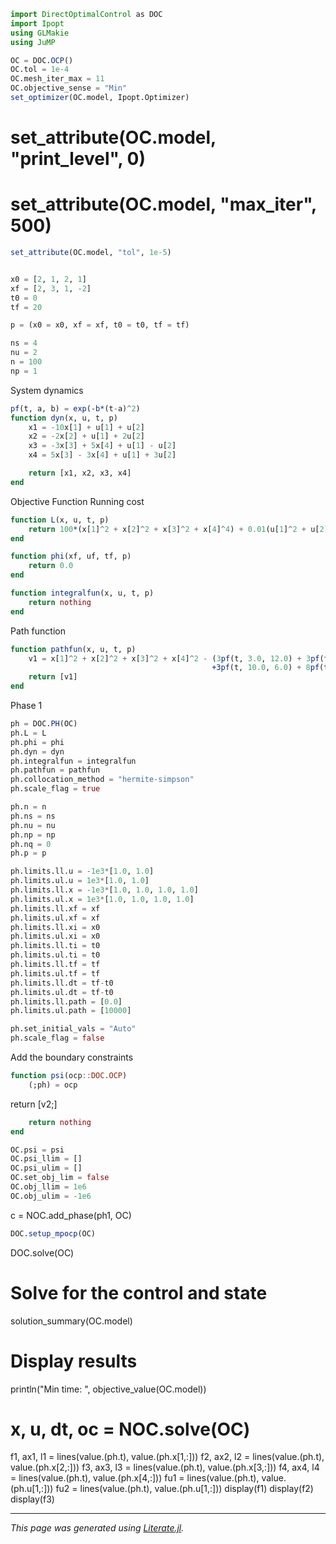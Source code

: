 ````julia
import DirectOptimalControl as DOC
import Ipopt
using GLMakie
using JuMP

OC = DOC.OCP()
OC.tol = 1e-4
OC.mesh_iter_max = 11
OC.objective_sense = "Min"
set_optimizer(OC.model, Ipopt.Optimizer)
````

# set_attribute(OC.model, "print_level", 0)
# set_attribute(OC.model, "max_iter", 500)

````julia
set_attribute(OC.model, "tol", 1e-5)


x0 = [2, 1, 2, 1]
xf = [2, 3, 1, -2]
t0 = 0
tf = 20

p = (x0 = x0, xf = xf, t0 = t0, tf = tf)

ns = 4
nu = 2
n = 100
np = 1
````

System dynamics

````julia
pf(t, a, b) = exp(-b*(t-a)^2)
function dyn(x, u, t, p)
    x1 = -10x[1] + u[1] + u[2]
    x2 = -2x[2] + u[1] + 2u[2]
    x3 = -3x[3] + 5x[4] + u[1] - u[2]
    x4 = 5x[3] - 3x[4] + u[1] + 3u[2]

    return [x1, x2, x3, x4]
end
````

Objective Function
Running cost

````julia
function L(x, u, t, p)
    return 100*(x[1]^2 + x[2]^2 + x[3]^2 + x[4]^4) + 0.01(u[1]^2 + u[2]^2)
end

function phi(xf, uf, tf, p)
    return 0.0
end

function integralfun(x, u, t, p)
    return nothing
end
````

Path function

````julia
function pathfun(x, u, t, p)
    v1 = x[1]^2 + x[2]^2 + x[3]^2 + x[4]^2 - (3pf(t, 3.0, 12.0) + 3pf(t, 6.0, 10.0)
                                             +3pf(t, 10.0, 6.0) + 8pf(t, 15.0, 4.0) + 0.01 )
    return [v1]
end
````

Phase 1

````julia
ph = DOC.PH(OC)
ph.L = L
ph.phi = phi
ph.dyn = dyn
ph.integralfun = integralfun
ph.pathfun = pathfun
ph.collocation_method = "hermite-simpson"
ph.scale_flag = true

ph.n = n
ph.ns = ns
ph.nu = nu
ph.np = np
ph.nq = 0
ph.p = p

ph.limits.ll.u = -1e3*[1.0, 1.0]
ph.limits.ul.u = 1e3*[1.0, 1.0]
ph.limits.ll.x = -1e3*[1.0, 1.0, 1.0, 1.0]
ph.limits.ul.x = 1e3*[1.0, 1.0, 1.0, 1.0]
ph.limits.ll.xf = xf
ph.limits.ul.xf = xf
ph.limits.ll.xi = x0
ph.limits.ul.xi = x0
ph.limits.ll.ti = t0
ph.limits.ul.ti = t0
ph.limits.ll.tf = tf
ph.limits.ul.tf = tf
ph.limits.ll.dt = tf-t0
ph.limits.ul.dt = tf-t0
ph.limits.ll.path = [0.0]
ph.limits.ul.path = [10000]

ph.set_initial_vals = "Auto"
ph.scale_flag = false
````

Add the boundary constraints

````julia
function psi(ocp::DOC.OCP)
    (;ph) = ocp
````

return [v2;]

````julia
    return nothing
end

OC.psi = psi
OC.psi_llim = []
OC.psi_ulim = []
OC.set_obj_lim = false
OC.obj_llim = 1e6
OC.obj_ulim = -1e6
````

c = NOC.add_phase(ph1, OC)

````julia
DOC.setup_mpocp(OC)
````

DOC.solve(OC)
# Solve for the control and state
solution_summary(OC.model)

# Display results
println("Min time: ", objective_value(OC.model))

# x, u, dt, oc = NOC.solve(OC)

f1, ax1, l1 = lines(value.(ph.t), value.(ph.x[1,:]))
f2, ax2, l2 = lines(value.(ph.t), value.(ph.x[2,:]))
f3, ax3, l3 = lines(value.(ph.t), value.(ph.x[3,:]))
f4, ax4, l4 = lines(value.(ph.t), value.(ph.x[4,:]))
fu1 = lines(value.(ph.t), value.(ph.u[1,:]))
fu2 = lines(value.(ph.t), value.(ph.u[1,:]))
display(f1)
display(f2)
display(f3)

---

*This page was generated using [Literate.jl](https://github.com/fredrikekre/Literate.jl).*

